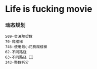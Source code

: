 # Life is fucking movie


### 动态规划
    509-斐波那契数
    70-爬楼梯
    746-使用最小花费爬楼梯
    62-不同路径
    63-不同路径 II
    343-整数拆分
